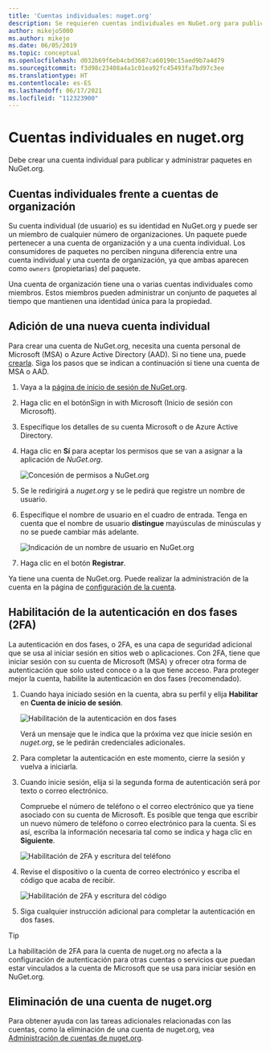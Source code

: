 ```yaml
---
title: 'Cuentas individuales: nuget.org'
description: Se requieren cuentas individuales en NuGet.org para publicar paquetes.
author: mikejo5000
ms.author: mikejo
ms.date: 06/05/2019
ms.topic: conceptual
ms.openlocfilehash: d032b69f6eb4cbd3687ca60190c15aed9b7a4d79
ms.sourcegitcommit: f3d98c23408a4a1c01ea92fc45493fa7bd97c3ee
ms.translationtype: HT
ms.contentlocale: es-ES
ms.lasthandoff: 06/17/2021
ms.locfileid: "112323900"
---
```

# <a name="individual-accounts-on-nugetorg"></a>Cuentas individuales en nuget.org

Debe crear una cuenta individual para publicar y administrar paquetes en NuGet.org.

## <a name="individual-accounts-vs-organization-accounts"></a>Cuentas individuales frente a cuentas de organización

Su cuenta individual (de usuario) es su identidad en NuGet.org y puede ser un miembro de cualquier número de organizaciones. Un paquete puede pertenecer a una cuenta de organización y a una cuenta individual. Los consumidores de paquetes no perciben ninguna diferencia entre una cuenta individual y una cuenta de organización, ya que ambas aparecen como `owners` (propietarias) del paquete.

Una cuenta de organización tiene una o varias cuentas individuales como miembros. Estos miembros pueden administrar un conjunto de paquetes al tiempo que mantienen una identidad única para la propiedad.

## <a name="add-a-new-individual-account"></a>Adición de una nueva cuenta individual

Para crear una cuenta de NuGet.org, necesita una cuenta personal de Microsoft (MSA) o Azure Active Directory (AAD). Si no tiene una, puede [crearla](https://signup.live.com). Siga los pasos que se indican a continuación si tiene una cuenta de MSA o AAD.

1. Vaya a la [página de inicio de sesión de NuGet.org](https://www.nuget.org/users/account/LogOn).

1. Haga clic en el botónSign in with Microsoft (Inicio de sesión con Microsoft).

1. Especifique los detalles de su cuenta Microsoft o de Azure Active Directory.

1. Haga clic en **Sí** para aceptar los permisos que se van a asignar a la aplicación de *NuGet.org*.

   ![Concesión de permisos a NuGet.org](media/nuget-org-permissions.png)

1. Se le redirigirá a *nuget.org* y se le pedirá que registre un nombre de usuario.

1. Especifique el nombre de usuario en el cuadro de entrada. Tenga en cuenta que el nombre de usuario **distingue** mayúsculas de minúsculas y no se puede cambiar más adelante.

   ![Indicación de un nombre de usuario en NuGet.org](media/nuget-org-register.png) 

1. Haga clic en el botón **Registrar**.

Ya tiene una cuenta de NuGet.org. Puede realizar la administración de la cuenta en la página de [configuración de la cuenta](https://www.nuget.org/account).

## <a name="enable-two-factor-authentication-2fa"></a>Habilitación de la autenticación en dos fases (2FA)

La autenticación en dos fases, o 2FA, es una capa de seguridad adicional que se usa al iniciar sesión en sitios web o aplicaciones. Con 2FA, tiene que iniciar sesión con su cuenta de Microsoft (MSA) y ofrecer otra forma de autenticación que solo usted conoce o a la que tiene acceso. Para proteger mejor la cuenta, habilite la autenticación en dos fases (recomendado).

1. Cuando haya iniciado sesión en la cuenta, abra su perfil y elija **Habilitar** en **Cuenta de inicio de sesión**.

   ![Habilitación de la autenticación en dos fases](media/nuget-org-register-2fa.png)

   Verá un mensaje que le indica que la próxima vez que inicie sesión en *nuget.org*, se le pedirán credenciales adicionales.

2. Para completar la autenticación en este momento, cierre la sesión y vuelva a iniciarla.

3. Cuando inicie sesión, elija si la segunda forma de autenticación será por texto o correo electrónico.

   Compruebe el número de teléfono o el correo electrónico que ya tiene asociado con su cuenta de Microsoft. Es posible que tenga que escribir un nuevo número de teléfono o correo electrónico para la cuenta. Si es así, escriba la información necesaria tal como se indica y haga clic en **Siguiente**.

   ![Habilitación de 2FA y escritura del teléfono](media/nuget-org-sign-in-2fa.png)

4. Revise el dispositivo o la cuenta de correo electrónico y escriba el código que acaba de recibir.

   ![Habilitación de 2FA y escritura del código](media/nuget-org-enter-code-2fa.png)

5. Siga cualquier instrucción adicional para completar la autenticación en dos fases.

> [!Tip]
> La habilitación de 2FA para la cuenta de nuget.org no afecta a la configuración de autenticación para otras cuentas o servicios que puedan estar vinculados a la cuenta de Microsoft que se usa para iniciar sesión en NuGet.org.

## <a name="delete-a-nugetorg-account"></a>Eliminación de una cuenta de nuget.org

Para obtener ayuda con las tareas adicionales relacionadas con las cuentas, como la eliminación de una cuenta de nuget.org, vea [Administración de cuentas de nuget.org](/nuget/nuget-org/nuget-org-faq#nuget.org-account-management).

